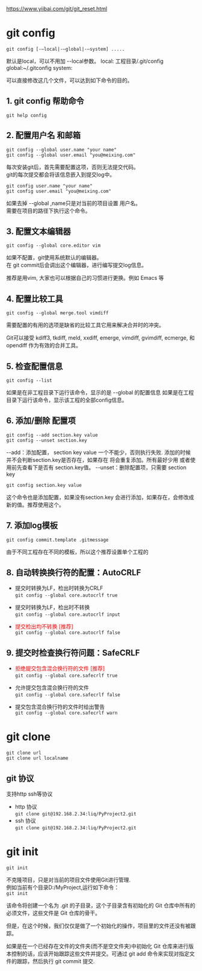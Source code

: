 https://www.yiibai.com/git/git_reset.html

# git config 
    git config [-–local|-–global|-–system] .....
默认是local，可以不用加 --local参数。
local: 工程目录/.git/config
global:~/.gitconfig
system:

可以直接修改这几个文件，可以达到如下命令的目的。


## 1. git config 帮助命令
    git help config

## 2. 配置用户名 和邮箱
    git config --global user.name "your name"
    git config --global user.email "you@meixing.com"
每次安装git后，首先需要配置这项，否则无法提交代码。  
git的每次提交都会将该信息嵌入到提交log中。

    git config user.name "your name"
    git config user.email "you@meixing.com"
如果去掉 --global ,name只是对当前的项目设置 用户名。  
需要在项目的路径下执行这个命令。

## 3. 配置文本编辑器
    git config --global core.editor vim
如果不配置，git使用系统默认的编辑器。  
在 git commit后会调出这个编辑器，进行编写提交log信息。

推荐是用vim, 大家也可以根据自己的习惯进行更换。例如 Emacs 等
## 4. 配置比较工具
    git config --global merge.tool vimdiff
需要配置的有用的选项是缺省的比较工具它用来解决合并时的冲突。

Git可以接受 kdiff3, tkdiff, meld, xxdiff, emerge, vimdiff, gvimdiff, ecmerge, 和 opendiff 作为有效的合并工具。

## 5. 检查配置信息
    git config --list

如果是在非工程目录下运行该命令，显示的是 --global 的配置信息
如果是在工程目录下运行该命令，显示该工程的全部config信息。

## 6. 添加/删除 配置项
    git config --add section.key value
    git config --unset section.key

--add：添加配置， section key value 一个不能少，否则执行失败. 添加的时候并不会判断section.key是否存在，如果存在 将会重复添加。所有最好少用 或者使用前先查看下是否有 section.key值。
--unset：删除配置项，只需要 section key

    git config section.key value
这个命令也是添加配置，如果没有section.key 会进行添加，如果存在，会修改成新的值。推荐使用这个。

## 7. 添加log模板
    git config commit.template .gitmessage
由于不同工程存在不同的模板，所以这个推荐设置单个工程的
## 8. 自动转换换行符的配置：AutoCRLF
- 提交时转换为LF，检出时转换为CRLF   
    `git config --global core.autocrlf true`  

- 提交时转换为LF，检出时不转换   
    `git config --global core.autocrlf input`   

- <font color=red>提交检出均不转换 [推荐]</font>  
    `git config --global core.autocrlf false`
## 9. 提交时检查换行符问题：SafeCRLF
- <font color=red>拒绝提交包含混合换行符的文件 [推荐]</font>  
    `git config --global core.safecrlf true`  

- 允许提交包含混合换行符的文件  
    `git config --global core.safecrlf false`   

- 提交包含混合换行符的文件时给出警告  
    `git config --global core.safecrlf warn`

    
# git clone
    git clone url
    git clone url localname
## git 协议
支持http ssh等协议
- http 协议  
    `git clone git@192.168.2.34:liq/PyProject2.git`
- ssh 协议  
    `git clone git@192.168.2.34:liq/PyProject2.git`

# git init
    git init
不克隆项目，只是对当前的项目文件使用Git进行管理.  
例如当前有个目录D:/MyProject,运行如下命令：  
    `git init`

该命令将创建一个名为 .git 的子目录，这个子目录含有初始化的 Git 仓库中所有的必须文件，这些文件是 Git 仓库的骨干。
  
但是，在这个时候，我们仅仅是做了一个初始化的操作，项目里的文件还没有被跟踪。  

如果是在一个已经存在文件的文件夹(而不是空文件夹)中初始化 Git 仓库来进行版本控制的话，应该开始跟踪这些文件并提交。可通过 git add 命令来实现对指定文件的跟踪，然后执行 git commit 提交.


